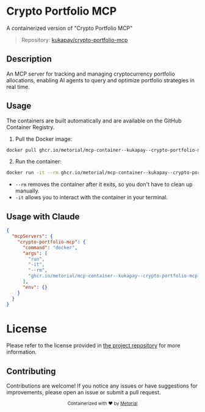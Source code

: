 
# Crypto Portfolio MCP

A containerized version of "Crypto Portfolio MCP"

> Repository: [kukapay/crypto-portfolio-mcp](https://github.com/kukapay/crypto-portfolio-mcp)

## Description

An MCP server for tracking and managing cryptocurrency portfolio allocations, enabling AI agents to query and optimize portfolio strategies in real time.


## Usage

The containers are built automatically and are available on the GitHub Container Registry.

1. Pull the Docker image:

```bash
docker pull ghcr.io/metorial/mcp-container--kukapay--crypto-portfolio-mcp--crypto-portfolio-mcp
```

2. Run the container:

```bash
docker run -it --rm ghcr.io/metorial/mcp-container--kukapay--crypto-portfolio-mcp--crypto-portfolio-mcp 
```

- `--rm` removes the container after it exits, so you don't have to clean up manually.
- `-it` allows you to interact with the container in your terminal.



## Usage with Claude

```json
{
  "mcpServers": {
    "crypto-portfolio-mcp": {
      "command": "docker",
      "args": [
        "run",
        "-it",
        "--rm",
        "ghcr.io/metorial/mcp-container--kukapay--crypto-portfolio-mcp--crypto-portfolio-mcp"
      ],
      "env": {}
    }
  }
}
```

# License

Please refer to the license provided in [the project repository](https://github.com/kukapay/crypto-portfolio-mcp) for more information.

## Contributing

Contributions are welcome! If you notice any issues or have suggestions for improvements, please open an issue or submit a pull request.

<div align="center">
  <sub>Containerized with ❤️ by <a href="https://metorial.com">Metorial</a></sub>
</div>
  